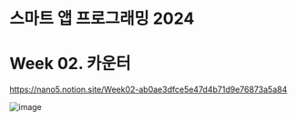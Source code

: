 # 스마트 앱 프로그래밍 2024

# Week 02. 카운터

https://nano5.notion.site/Week02-ab0ae3dfce5e47d4b71d9e76873a5a84

![image](https://github.com/user-attachments/assets/2123c990-77ea-4f6c-aa0f-0a0df21ec250)
